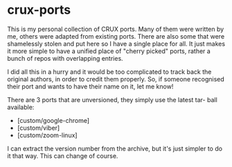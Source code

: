 # crux-ports

This is my personal collection of CRUX ports. Many of them were written
by me, others were adapted from existing ports. There are also some that
were shamelessly stolen and put here so I have a single place for all.
It just makes it more simple to have a unified place of "cherry picked"
ports, rather a bunch of repos with overlapping entries.

I did all this in a hurry and it would be too complicated to track back
the original authors, in order to credit them properly. So, if someone
recognised their port and wants to have their name on it, let me know!

There are 3 ports that are unversioned, they simply use the latest tar-
ball available:

* [custom/google-chrome]
* [custom/viber]
* [custom/zoom-linux]

I can extract the version number from the archive, but it's just simpler
to do it that way. This can change of course.
